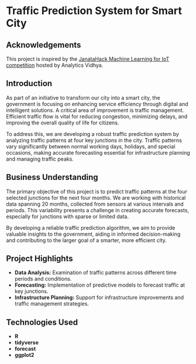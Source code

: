 # **Traffic Prediction System for Smart City**

## **Acknowledgements**

This project is inspired by the [JanataHack Machine Learning for IoT competition](https://www.analyticsvidhya.com) hosted by Analytics Vidhya.

## **Introduction**

As part of an initiative to transform our city into a smart city, the government is focusing on enhancing service efficiency through digital and intelligent solutions. A critical area of improvement is traffic management. Efficient traffic flow is vital for reducing congestion, minimizing delays, and improving the overall quality of life for citizens.

To address this, we are developing a robust traffic prediction system by analyzing traffic patterns at four key junctions in the city. Traffic patterns vary significantly between normal working days, holidays, and special occasions, making accurate forecasting essential for infrastructure planning and managing traffic peaks.

## **Business Understanding**

The primary objective of this project is to predict traffic patterns at the four selected junctions for the next four months. We are working with historical data spanning 20 months, collected from sensors at various intervals and periods. This variability presents a challenge in creating accurate forecasts, especially for junctions with sparse or limited data.

By developing a reliable traffic prediction algorithm, we aim to provide valuable insights to the government, aiding in informed decision-making and contributing to the larger goal of a smarter, more efficient city.

## **Project Highlights**

- **Data Analysis:** Examination of traffic patterns across different time periods and conditions.
- **Forecasting:** Implementation of predictive models to forecast traffic at key junctions.
- **Infrastructure Planning:** Support for infrastructure improvements and traffic management strategies.

## **Technologies Used**

- **R**
- **tidyverse**
- **forecast**
- **ggplot2**

